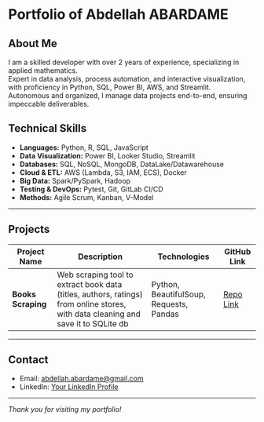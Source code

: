 # Portfolio of Abdellah ABARDAME

## About Me

I am a skilled developer with over 2 years of experience, specializing in applied mathematics.  
Expert in data analysis, process automation, and interactive visualization, with proficiency in Python, SQL, Power BI, AWS, and Streamlit.  
Autonomous and organized, I manage data projects end-to-end, ensuring impeccable deliverables.


## Technical Skills

- **Languages:** Python, R, SQL, JavaScript  
- **Data Visualization:** Power BI, Looker Studio, Streamlit  
- **Databases:** SQL, NoSQL, MongoDB, DataLake/Datawarehouse  
- **Cloud & ETL:** AWS (Lambda, S3, IAM, ECS), Docker  
- **Big Data:** Spark/PySpark, Hadoop  
- **Testing & DevOps:** Pytest, Git, GitLab CI/CD  
- **Methods:** Agile Scrum, Kanban, V-Model

---

## Projects

| Project Name                             | Description                                    | Technologies                         | GitHub Link                        |
|----------------------------------------|------------------------------------------------|------------------------------------|----------------------------------|
| **Books Scraping**                | Web scraping tool to extract book data (titles, authors, ratings) from online stores, with data cleaning and save it to SQLite db | Python, BeautifulSoup, Requests, Pandas | [Repo Link](#)                   |


---


## Contact

- Email: abdellah.abardame@gmail.com  
- LinkedIn: [Your LinkedIn Profile](https://www.linkedin.com/in/a-abardame-b67903193/)  

---

*Thank you for visiting my portfolio!*


